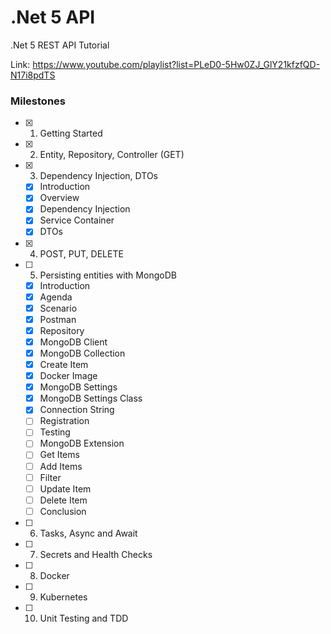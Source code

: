 # .Net 5 API

.Net 5 REST API Tutorial

Link: <https://www.youtube.com/playlist?list=PLeD0-5Hw0ZJ_GlY21kfzfQD-N17i8pdTS>

### Milestones

- [x] 1. Getting Started
- [x] 2. Entity, Repository, Controller (GET)
- [x] 3. Dependency Injection, DTOs
  - [x] Introduction
  - [x] Overview
  - [x] Dependency Injection
  - [x] Service Container
  - [x] DTOs
- [x] 4. POST, PUT, DELETE
- [ ] 5. Persisting entities with MongoDB
  - [x] Introduction
  - [x] Agenda
  - [x] Scenario
  - [x] Postman
  - [x] Repository
  - [x] MongoDB Client
  - [x] MongoDB Collection
  - [x] Create Item
  - [x] Docker Image
  - [x] MongoDB Settings
  - [x] MongoDB Settings Class
  - [x] Connection String
  - [ ] Registration
  - [ ] Testing
  - [ ] MongoDB Extension
  - [ ] Get Items
  - [ ] Add Items
  - [ ] Filter
  - [ ] Update Item
  - [ ] Delete Item
  - [ ] Conclusion
- [ ] 6. Tasks, Async and Await
- [ ] 7. Secrets and Health Checks
- [ ] 8. Docker
- [ ] 9. Kubernetes
- [ ] 10. Unit Testing and TDD

